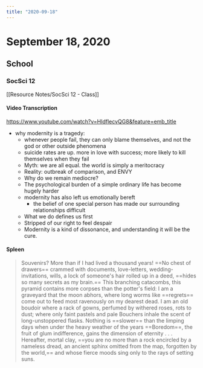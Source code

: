 ```yaml
---
title: "2020-09-18"
---
```


# September 18, 2020
## School
### SocSci 12
[[Resource Notes/SocSci 12 - Class]]
#### Video Transcription
https://www.youtube.com/watch?v=HIdflecvQG8&feature=emb_title
- why modernity is a tragedy:
	- whenever people fail, they can only blame themselves, and not the god or other outside phenomena
	- suicide rates are up. more in love with success; more likely to kill themselves when they fail
	- Myth: we are all equal. the world is simply a meritocracy
	- Reality: outbreak of comparison, and ENVY
	- Why do we remain mediocre?
	- The psychological burden of a simple ordinary life has become hugely harder
	- modernity has also left us emotionally bereft
		- the belief of one special person has made our surrounding relationships difficult
    - What we do defines us first
    - Stripped of our right to feel despair
    - Modernity is a kind of dissonance, and understanding it will be the cure.
#### Spleen
> Souvenirs?
More than if I had lived a thousand years!
==No chest of drawers== crammed with documents,
love-letters, wedding-invitations, wills,
a lock of someone's hair rolled up in a deed,
==hides so many secrets as my brain.==
This branching catacombs, this pyramid
contains more corpses than the potter's field:
I am a graveyard that the moon abhors,
where long worms like ==regrets== come out to feed
most ravenously on my dearest dead.
I am an old boudoir where a rack of gowns,
perfumed by withered roses, rots to dust;
where only faint pastels and pale Bouchers inhale the scent of long-unstoppered flasks.
Nothing is ==slower== than the limping days
when under the heavy weather of the years
==Boredom==, the fruit of glum indifference,
gains the dimension of eternity . . .
Hereafter, mortal clay, ==you are no more
than a rock encircled by a nameless dread,
an ancient sphinx omitted from the map,
forgotten by the world,== and whose fierce moods
sing only to the rays of setting suns.






